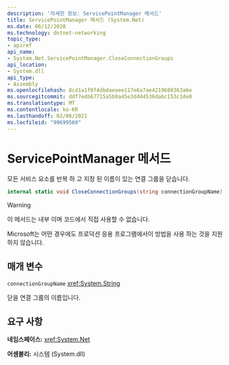 ```yaml
---
description: '자세한 정보: ServicePointManager 메서드'
title: ServicePointManager 메서드 (System.Net)
ms.date: 06/12/2020
ms.technology: dotnet-networking
topic_type:
- apiref
api_name:
- System.Net.ServicePointManager.CloseConnectionGroups
api_location:
- System.dll
api_type:
- Assembly
ms.openlocfilehash: 8cd1a1f0f4dbdaeaee117e6a7ae4219680363a6e
ms.sourcegitcommit: ddf7edb67715a5b9a45e3dd44536dabc153c1de0
ms.translationtype: MT
ms.contentlocale: ko-KR
ms.lasthandoff: 02/06/2021
ms.locfileid: "99699560"
---
```

# <a name="servicepointmanagercloseconnectiongroups-method"></a>ServicePointManager 메서드

모든 서비스 요소를 반복 하 고 지정 된 이름이 있는 연결 그룹을 닫습니다.

```csharp
internal static void CloseConnectionGroups(string connectionGroupName)
```

> [!WARNING]
> 이 메서드는 내부 이며 코드에서 직접 사용할 수 없습니다.
>
> Microsoft는 어떤 경우에도 프로덕션 응용 프로그램에서이 방법을 사용 하는 것을 지원 하지 않습니다.

## <a name="parameters"></a>매개 변수

`connectionGroupName` <xref:System.String>

닫을 연결 그룹의 이름입니다.

## <a name="requirements"></a>요구 사항

**네임스페이스:** <xref:System.Net>

**어셈블리:** 시스템 (System.dll)
